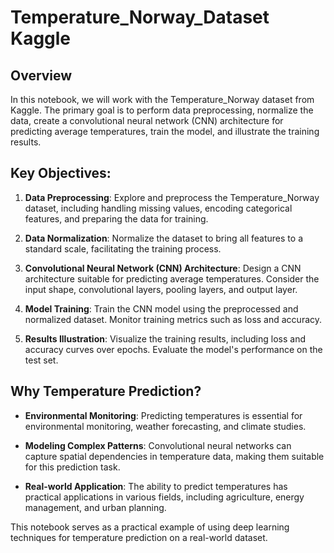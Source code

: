# Temperature_Norway_Dataset Kaggle

## Overview

In this notebook, we will work with the Temperature_Norway dataset from Kaggle. The primary goal is to perform data preprocessing, normalize the data, create a convolutional neural network (CNN) architecture for predicting average temperatures, train the model, and illustrate the training results.

## Key Objectives:

1. **Data Preprocessing**: Explore and preprocess the Temperature_Norway dataset, including handling missing values, encoding categorical features, and preparing the data for training.

2. **Data Normalization**: Normalize the dataset to bring all features to a standard scale, facilitating the training process.

3. **Convolutional Neural Network (CNN) Architecture**: Design a CNN architecture suitable for predicting average temperatures. Consider the input shape, convolutional layers, pooling layers, and output layer.

4. **Model Training**: Train the CNN model using the preprocessed and normalized dataset. Monitor training metrics such as loss and accuracy.

5. **Results Illustration**: Visualize the training results, including loss and accuracy curves over epochs. Evaluate the model's performance on the test set.

## Why Temperature Prediction?

- **Environmental Monitoring**: Predicting temperatures is essential for environmental monitoring, weather forecasting, and climate studies.

- **Modeling Complex Patterns**: Convolutional neural networks can capture spatial dependencies in temperature data, making them suitable for this prediction task.

- **Real-world Application**: The ability to predict temperatures has practical applications in various fields, including agriculture, energy management, and urban planning.

This notebook serves as a practical example of using deep learning techniques for temperature prediction on a real-world dataset.
